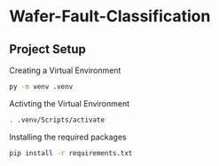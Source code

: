 # Wafer-Fault-Classification

## Project Setup

Creating a Virtual Environment
``` bash
py -m venv .venv
```

Activting the Virtual Environment
``` bash
. .venv/Scripts/activate
```

Installing the required packages
``` bash
pip install -r requirements.txt
```